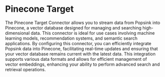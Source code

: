 # Pinecone Target
The Pinecone Target Connector allows you to stream data from Popsink into Pinecone, a vector database designed for managing and searching high-dimensional data. This connector is ideal for use cases involving machine learning models, recommendation systems, and semantic search applications. By configuring this connector, you can efficiently integrate Popsink data into Pinecone, facilitating real-time updates and ensuring that your vector database remains current with the latest data. This integration supports various data formats and allows for efficient management of vector embeddings, enhancing your ability to perform advanced search and retrieval operations.